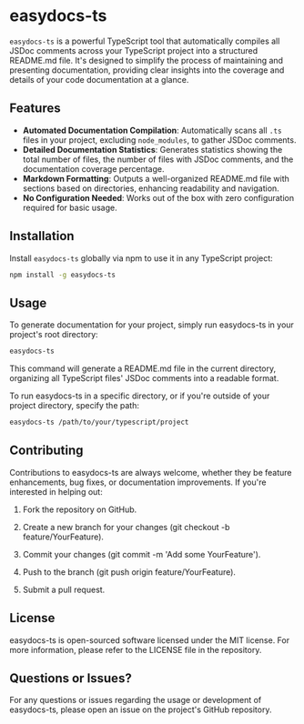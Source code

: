 # easydocs-ts

`easydocs-ts` is a powerful TypeScript tool that automatically compiles all JSDoc comments across your TypeScript project into a structured README.md file. It's designed to simplify the process of maintaining and presenting documentation, providing clear insights into the coverage and details of your code documentation at a glance.

## Features

- **Automated Documentation Compilation**: Automatically scans all `.ts` files in your project, excluding `node_modules`, to gather JSDoc comments.
- **Detailed Documentation Statistics**: Generates statistics showing the total number of files, the number of files with JSDoc comments, and the documentation coverage percentage.
- **Markdown Formatting**: Outputs a well-organized README.md file with sections based on directories, enhancing readability and navigation.
- **No Configuration Needed**: Works out of the box with zero configuration required for basic usage.

## Installation

Install `easydocs-ts` globally via npm to use it in any TypeScript project:

```bash
npm install -g easydocs-ts
```

## Usage

To generate documentation for your project, simply run easydocs-ts in your project's root directory:

```bash
easydocs-ts
```

This command will generate a README.md file in the current directory, organizing all TypeScript files' JSDoc comments into a readable format.

To run easydocs-ts in a specific directory, or if you're outside of your project directory, specify the path:

```bash
easydocs-ts /path/to/your/typescript/project
```

## Contributing

Contributions to easydocs-ts are always welcome, whether they be feature enhancements, bug fixes, or documentation improvements. If you're interested in helping out:

1. Fork the repository on GitHub.

2. Create a new branch for your changes (git checkout -b feature/YourFeature).

3. Commit your changes (git commit -m 'Add some YourFeature').

4. Push to the branch (git push origin feature/YourFeature).

5. Submit a pull request.

## License

easydocs-ts is open-sourced software licensed under the MIT license. For more information, please refer to the LICENSE file in the repository.

## Questions or Issues?

For any questions or issues regarding the usage or development of easydocs-ts, please open an issue on the project's GitHub repository.
